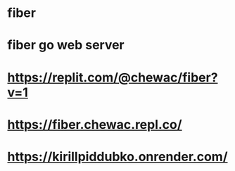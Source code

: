 # fiber
# fiber go web server


# https://replit.com/@chewac/fiber?v=1
# https://fiber.chewac.repl.co/ 




# https://kirillpiddubko.onrender.com/
